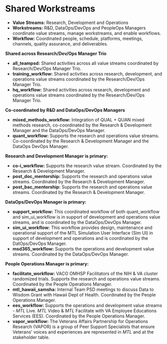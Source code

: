 # Shared Workstreams

- **Value Streams:** Research, Development and Operations
- **Workstreams:** R&D, DataOps/DevOps and PeopleOps Managers coordinate value streams, manage workstreams, and enable workflows.
- **Workflow:** Coordinated people, schedule, platforms, meetings, channels, quality assurance, and deliverables.

**Shared across Research/Dev/Ops Manager Trio**

- **all_teampsd:** Shared activities across all value streams coordinated by Research/Dev/Ops Manager Trio.
- **training_workflow:** Shared activities across research, development, and operations value streams coordinated by the Research/Dev/Ops Manager Trio.
- **hq_workflow:** Shared activities across research, development and operations value streams coordinated by the Research/Dev/Ops Manager Trio.

**Co-coordinated by R&D and DataOps/DevOps Managers**

- **mixed_methods_workflow:** Integration of QUAL + QUAN mixed methods research, co-coordinated by the Research & Development Manager and the DataOps/DevOps Manager.
- **quant_workflow:** Supports the research and operations value streams. Co-coordinated by the Research & Development Manager and the DataOps DevOps Manager. 

**Research and Development Manager is primary:**

- **co-i_workflow:** Supports the research value stream. Coordinated by the Research & Development Manager.
- **post_doc_mentorship:** Supports the research and operations value streams. Coordinated by the Research & Development Manager.
- **post_bac_mentorship:** Supports the research and operations value streams. Coordinated by the Research & Development Manager.

**DataOps/DevOps Manager is primary:**

- **support_workflow:**  This coordinated workflow of both quant_workflow and sim_ui_workflow is in support of development and operations value streams, and is coordinated by the DataOps/DevOps Manager.
- **sim_ui_workflow:** This workflow provides design, maintenance and operational support of the MTL Simulation User Interface (Sim UI) in support of development and operations and is coordinated by the DatOps/DevOps Manager.
- **msd365_workflow:** Supports the operations and development value streams. Coordinated by the DataOps/DevOps Manager.

**People Operations Manager is primary:**

- **facilitate_workflow:** VACO OMHSP Facilitators of the NIH & VA cluster randomized trials. Supports the research and operations value streams. Coordinated by the People Operations Manager.
- **mtl_hawaii_samsha:** Internal Team PSD meetings to discuss Data to Wisdom Grant with Hawaii Dept of Health. Coordinated by the People Operations Manager.
- **ees_workflow:** Supports the operations and development value streams - _MTL_ Live. _MTL_ Video & _MTL_ Facilitate with VA Employee Educations Services (EES). Coordinated by the People Operations Manager.
- **vapor_workflow:** The Veterans Affairs Partnership for Operations Research (VAPOR) is a group of Peer Support Specialists that ensure Veterans' voices and experiences are represented in _MTL_ and at the stakeholder table.
